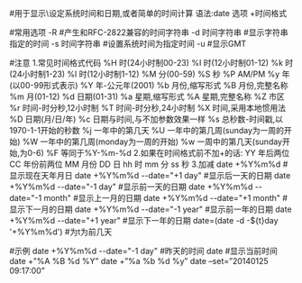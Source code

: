 #用于显示\设定系统时间和日期,或者简单的时间计算
语法:date 选项 +时间格式

#常用选项
-R				#产生和RFC-2822兼容的时间字符串
-d 时间字符串			#显示字符串指定的时间
-s 时间字符串			#设置系统时间为指定时间
-u				#显示GMT

#注意
1.常见时间格式代码
%H				时(24小时制00-23)
%I				时(12小时制01-12)
%k				时(24小时制1-23)
%l				时(12小时制1-12)
%M				分(00-59)
%S				秒
%P				AM/PM
%y				年(以00-99形式表示)
%Y				年-公元年(2001)
%b				月份,缩写形式
%B				月份,完整名称
%m				月(01-12)
%d				日期(01-31)
%a				星期,缩写形式
%A				星期,完整名称
%Z				市区
%r				时间-时分秒,12小时制
%T				时间-时分秒,24小时制
%X				时间,采用本地惯用法
%D				日期(月/日/年)
%c				日期与时间,与不加参数效果一样
%s				总秒数-时间戳,以1970-1-1开始的秒数
%j				一年中的第几天
%U				一年中的第几周(sunday为一周的开始)
%W				一年中的第几周(monday为一周的开始)
%w				一周中的第几天(sunday开始,为0-6)
%F				等同于%Y-%m-%d
2.如果在时间格式前不加+的话:
YY				年后两位
CC				年份前两位
MM				月份
DD				日
hh				时
mm				分
ss				秒
3.加减
date +%Y%m%d			#显示现在天年月日
date +%Y%m%d --date="+1 day"	#显示后一天的日期
date +%Y%m%d --date="-1 day"	#显示前一天的日期
date +%Y%m%d --date="-1 month"	#显示上一月的日期
date +%Y%m%d --date="+1 month"	#显示下一月的日期
date +%Y%m%d --date="-1 year"	#显示前一年的日期
date +%Y%m%d --date="+1 year"	#显示下一年的日期
date=(date -d -${t}day '+%Y%m%d') #为t为前几天

#示例
date +%Y%m%d --date="-1 day"	#昨天的时间
date				#显示当前时间
date +”%A %B %d %Y”
date +”%a %b %d %y”
date –set=”20140125 09:17:00”
